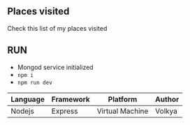 ## Places visited

Check this list of my places visited

## RUN

- Mongod service initialized
- `npm i`
- `npm run dev`

| Language | Framework | Platform | Author |
| -------- | -------- |--------|--------|
| Nodejs | Express | Virtual Machine | Volkya |


